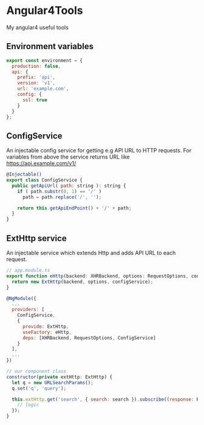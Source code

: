 # Angular4Tools
My angular4 useful tools
## Environment variables
```javascript
export const environment = {
  production: false,
  api: {
    prefix: 'api',
    version: 'v1',
    url: 'example.com',
    config: {
      ssl: true
    }
  }
};
```
## ConfigService
An injectable config service for getting e.g API URL to HTTP requests.
For variables from above the service returns URL like https://api.example.com/v1/
```javascript
@Injectable()
export class ConfigService {
  public getApiUrl( path: string ): string {
    if ( path.substr(0, 1) == '/' )
      path = path.replace('/', '');

    return this.getApiEndPoint() + '/' + path;
  }
}
```
## ExtHttp service
An injectable service which extends Http and adds API URL to each request.
```javascript
// app.module.ts
export function eHttp(backend: XHRBackend, options: RequestOptions, configService: ConfigService) {
  return new ExtHttp(backend, options, configService);
}

@NgModule({
  ...
  providers: [
    ConfigService,
    {
      provide: ExtHttp,
      useFactory: eHttp,
      deps: [XHRBackend, RequestOptions, ConfigService]
    }
  ],
  ...
})
```
```javascript
// our component class
constructor(private extHttp: ExtHttp) {
  let q = new URLSearchParams();
  q.set('q', 'query');

  this.extHttp.get('search', { search: search }).subscribe((response: Response) => {
    // logic
  });
}
```